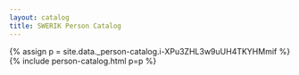 ```yaml
---
layout: catalog
title: SWERIK Person Catalog
---
```

{% assign p = site.data._person-catalog.i-XPu3ZHL3w9uUH4TKYHMmif %}
{% include person-catalog.html p=p %}

